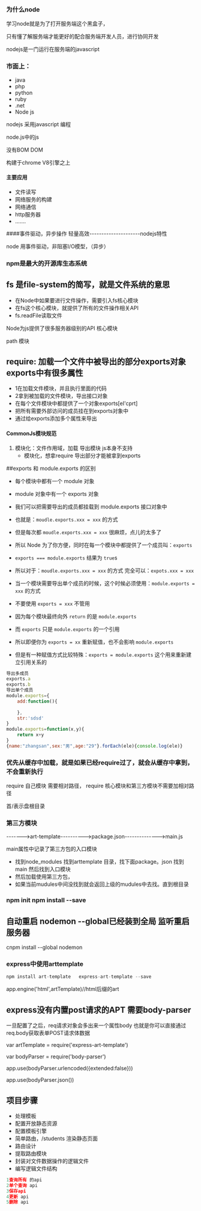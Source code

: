 ### 为什么node

学习node就是为了打开服务端这个黑盒子，

只有懂了解服务端才能更好的配合服务端开发人员，进行协同开发

nodejs是一门运行在服务端的javascript

### 市面上：

- java
- php
- python
- ruby
- .net
- Node js

nodejs 采用javascript 编程

node.js中的js

没有BOM DOM

构建于chrome  V8引擎之上

#### 主要应用

- 文件读写
- 网络服务的构建
- 网络通信
- http服务器
- .......

####事件驱动，异步操作   轻量高效---------------------nodejs特性

node 用事件驱动，非阻塞I/O模型，（异步）

### npm是最大的开源库生态系统

## fs 是file-system的简写，就是文件系统的意思

- 在Node中如果要进行文件操作，需要引入fs核心模块
- 在fs这个核心模块，就提供了所有的文件操作相关API
- fs.readFile读取文件

Node为js提供了很多服务器级别的API 核心模块

path 模块

## require:  加载一个文件中被导出的部分exports对象  exports中有很多属性

- 1在加载文件模块，并且执行里面的代码
- 2拿到被加载的文件模块，导出接口对象
- 在每个文件模块中都提供了一个对象exports[eI'cprt]
- 把所有需要外部访问的成员挂在到exports对象中
- 通过给exports添加多个属性来导出



#### CommonJs模块规范

1. 模块化：文件作用域，加载 导出模块  js本身不支持
   - 模块化，想拿require  导出部分才能被拿到exports

##exports 和 module.exports 的区别

- 每个模块中都有一个 module 对象

- module 对象中有一个 exports 对象

- 我们可以把需要导出的成员都挂载到 module.exports 接口对象中

- 也就是：`moudle.exports.xxx = xxx` 的方式

- 但是每次都 `moudle.exports.xxx = xxx` 很麻烦，点儿的太多了

- 所以 Node 为了你方便，同时在每一个模块中都提供了一个成员叫：`exports`

- `exports === module.exports` 结果为  `true`s

- 所以对于：`moudle.exports.xxx = xxx` 的方式 完全可以：`expots.xxx = xxx`

- 当一个模块需要导出单个成员的时候，这个时候必须使用：`module.exports = xxx` 的方式

- 不要使用 `exports = xxx` 不管用

- 因为每个模块最终向外 `return` 的是 `module.exports`

- 而 `exports` 只是 `module.exports` 的一个引用

- 所以即便你为 `exports = xx` 重新赋值，也不会影响 `module.exports`

- 但是有一种赋值方式比较特殊：`exports = module.exports` 这个用来重新建立引用关系的

  

```javascript
导出多成员
exports.a
exports.b
导出单个成员
module.exports={
    add:function(){ 
        
    },
    str:'sdsd'
}
module.exports=function(x,y){
    return x+y
}
{name:"zhangsan",sex:"男",age:"29"}.forEach(ele){console.log(ele)}
```



### 优先从缓存中加载，就是如果已经require过了，就会从缓存中拿到，不会重新执行

require 自己模块 需要相对路径，  require 核心模块和第三方模块不需要加相对路径

首/表示盘根目录



### 第三方模块

------->art-template---------->package.json-------------->main.js

main属性中记录了第三方包的入口模块

- 找到node_modules 找到arttemplate 目录，找下面package。json  找到main 然后找到入口模块
- 然后加载使用第三方包，
- 如果当前mudules中间没找到就会返回上级的mudules中去找。直到根目录



### npm init    npm install --save

## 自动重启 nodemon   --global已经装到全局   监听重启服务器

cnpm install --global nodemon    



### express中使用arttemplate

```javascript
npm install art-template   express-art-template --save
```

app.engine('html',artTemplate)//html后缀的art 

## express没有内置post请求的APT 需要body-parser

一旦配置了之后，req请求对象会多出来一个属性body  也就是你可以直接通过req.body获取表单POST请求体数据

var artTemplate = require('express-art-template')

var bodyParser = require('body-parser')

app.use(bodyParser.urlencoded({extended:false}))

app.use(bodyParser.json())



## 项目步骤

- 处理模板
- 配置开放静态资源
- 配置模板引擎
- 简单路由，/students 渲染静态页面
- 路由设计
- 提取路由模块
- 封装对文件数据操作的逻辑文件
- 编写逻辑文件结构

```javascript
1查询所有 的api
2单个查询 api
3保存api
4更新 api
5删除 api
```



